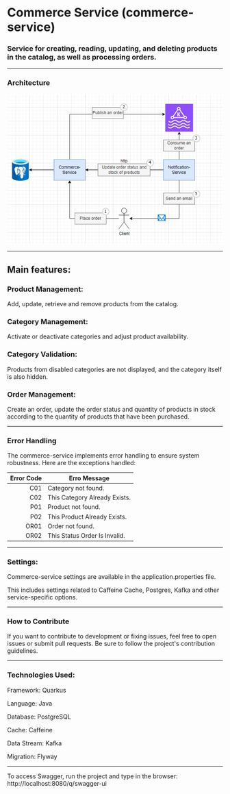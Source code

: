 # Commerce Service (commerce-service)

### Service for creating, reading, updating, and deleting products in the catalog, as well as processing orders.

----

### Architecture

![Architecture](src/main/assets/architecture-draw.png)

-----
## Main features: 

### Product Management:
Add, update, retrieve and remove products from the catalog.

### Category Management:
Activate or deactivate categories and adjust product availability.

### Category Validation:
Products from disabled categories are not displayed, and the category itself is also hidden.

### Order Management:
Create an order, update the order status and quantity of products in stock according to the quantity of products that have been purchased.

-----
### Error Handling
The commerce-service implements error handling to ensure system robustness. Here are the exceptions handled:

| Error Code | Erro Message                  |
|-----------:|-------------------------------|
|       C01	 | Category not found.           | 
|       C02	 | This Category Already Exists. | 
|       P01	 | Product not found.            |
|       P02	 | This Product Already Exists.  |
|      OR01	 | Order not found.              |
|      OR02	 | This Status Order Is Invalid. |
-----
### Settings:
Commerce-service settings are available in the application.properties file.

This includes settings related to Caffeine Cache, Postgres, Kafka and other service-specific options.

-----
### How to Contribute
If you want to contribute to development or fixing issues, feel free to open issues or submit pull requests. Be sure to follow the project's contribution guidelines.

-----
### Technologies Used: 
Framework: Quarkus

Language: Java

Database: PostgreSQL

Cache: Caffeine

Data Stream: Kafka

Migration: Flyway

-----
To access Swagger, run the project and type in the browser: http://localhost:8080/q/swagger-ui


